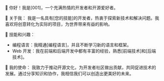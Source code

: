 👋 你好！我是[001]，一个充满热情的开发者和开源爱好者。

🚀 关于我：
我是一名具有[您的技能]的开发者，热衷于探索新技术和解决问题。我喜欢将创意转化为实际的项目，为世界带来有益的影响。

🌟 技能和兴趣：
- 编程语言：我精通[编程语言]，并且不断学习新的语言和框架。
- Web 开发：我在前端和后端开发中都有丰富的经验，熟悉[前端技术]和[后端技术]。

🌱 我的使命：
我致力于推动开源文化，为开发者社区做出贡献，共同促进技术的发展。通过分享知识和协作，我相信我们可以创造出更美好的未来。

